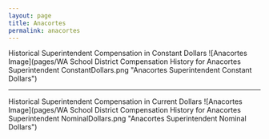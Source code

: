 ```yaml
---
layout: page
title: Anacortes
permalink: anacortes
---
```



Historical Superintendent Compensation in Constant Dollars
![Anacortes Image](pages/WA School District Compensation History for Anacortes Superintendent ConstantDollars.png "Anacortes Superintendent Constant Dollars")

___

Historical Superintendent Compensation in Current Dollars
![Anacortes Image](pages/WA School District Compensation History for Anacortes Superintendent NominalDollars.png "Anacortes Superintendent Nominal Dollars")